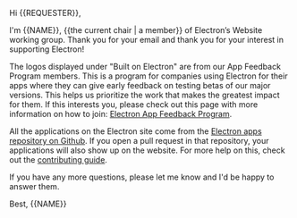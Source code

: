Hi {{REQUESTER}},

I'm {{NAME}}, {{the current chair | a member}} of Electron’s Website working group. Thank you for your email and thank you for your interest in supporting Electron!

The logos displayed under "Built on Electron" are from our App Feedback Program members. This is a program for companies using Electron for their apps where they can give early feedback on testing betas of our major versions. This helps us prioritize the work that makes the greatest impact for them. If this interests you, please check out this page with more information on how to join: [Electron App Feedback Program](https://electronjs.org/blog/app-feedback-program).

All the applications on the Electron site come from the [Electron apps repository on Github](https://github.com/electron/apps). If you open a pull request in that repository, your applications will also show up on the website. For more help on this, check out the [contributing guide](https://github.com/electron/apps/blob/master/contributing.md).

If you have any more questions, please let me know and I'd be happy to answer them.

Best,
{{NAME}}
